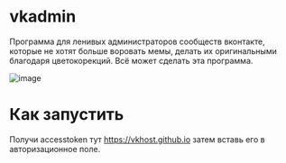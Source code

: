 # vkadmin
Программа для ленивых администраторов сообществ вконтакте, 
которые не хотят больше воровать мемы, 
делать их оригинальными благодаря цветокорекций. 
Всё может сделать эта программа.

![image](https://user-images.githubusercontent.com/103556277/221354582-5c2d2cd3-1c71-401c-ab81-3ada15112651.png)

# Как запустить
Получи accesstoken тут https://vkhost.github.io
затем вставь его в авторизационное поле.

